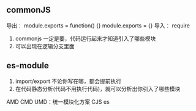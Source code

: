 ## commonJS
导出：
module.exports = function() {}
module.exports = {}
导入：
require

1. commonjs 一定是要，代码运行起来才知道引入了哪些模块
2. 可以出现在逻辑分支里面

## es-module
1. import/export 不论你写在哪，都会提前执行
2. 在代码静态分析(代码不用执行代码)，就可以分析出你引入了哪些模块

AMD 
CMD
UMD：统一模块化方案
CJS
es
